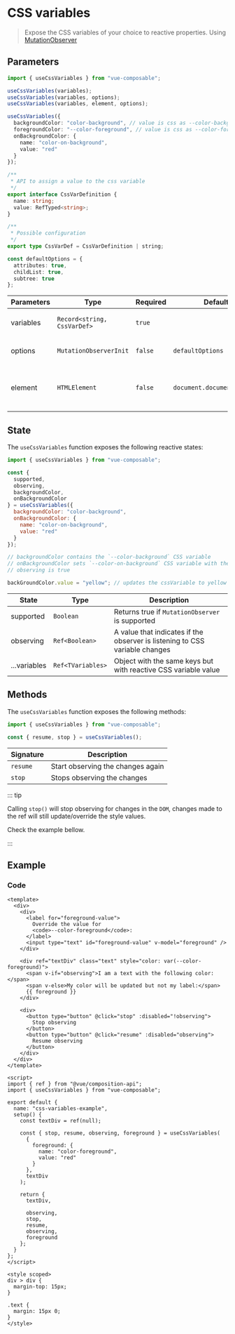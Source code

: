 # CSS variables

> Expose the CSS variables of your choice to reactive properties. Using [MutationObserver](https://developer.mozilla.org/en-US/docs/Web/API/MutationObserver)

## Parameters

```ts
import { useCssVariables } from "vue-composable";

useCssVariables(variables);
useCssVariables(variables, options);
useCssVariables(variables, element, options);

useCssVariables({
  backgroundColor: "color-background", // value is css as --color-background
  foregroundColor: "--color-foreground", // value is css as --color-foreground
  onBackgroundColor: {
    name: "color-on-background",
    value: "red"
  }
});

/**
 * API to assign a value to the css variable
 */
export interface CssVarDefinition {
  name: string;
  value: RefTyped<string>;
}

/**
 * Possible configuration
 */
export type CssVarDef = CssVarDefinition | string;

const defaultOptions = {
  attributes: true,
  childList: true,
  subtree: true
};
```

| Parameters | Type                        | Required | Default                    | Description                                                                                                                                |
| ---------- | --------------------------- | -------- | -------------------------- | ------------------------------------------------------------------------------------------------------------------------------------------ |
| variables  | `Record<string, CssVarDef>` | `true`   |                            | dictionary with the cssVariable name you wish to track/change                                                                              |
| options    | `MutationObserverInit`      | `false`  | `defaultOptions`           | Options passed to `MutationObserver.observe` [MutationObserverInit](https://developer.mozilla.org/en-US/docs/Web/API/MutationObserverInit) |
| element    | `HTMLElement`               | `false`  | `document.documentElement` | element to keep track of CssVariables, it will default to document.documentElement if is in a client browser                               |

## State

The `useCssVariables` function exposes the following reactive states:

```js
import { useCssVariables } from "vue-composable";

const {
  supported,
  observing,
  backgroundColor,
  onBackgroundColor
} = useCssVariables({
  backgroundColor: "color-background",
  onBackgroundColor: {
    name: "color-on-background",
    value: "red"
  }
});

// backgroundColor contains the `--color-background` CSS variable
// onBackgroundColor sets `--color-on-background` CSS variable with the value 'red'
// observing is true

backGroundColor.value = "yellow"; // updates the cssVariable to yellow
```

| State        | Type              | Description                                                                 |
| ------------ | ----------------- | --------------------------------------------------------------------------- |
| supported    | `Boolean`         | Returns true if `MutationObserver` is supported                             |
| observing    | `Ref<Boolean>`    | A value that indicates if the observer is listening to CSS variable changes |
| ...variables | `Ref<TVariables>` | Object with the same keys but with reactive CSS variable value              |

## Methods

The `useCssVariables` function exposes the following methods:

```js
import { useCssVariables } from "vue-composable";

const { resume, stop } = useCssVariables();
```

| Signature | Description                       |
| --------- | --------------------------------- |
| `resume`  | Start observing the changes again |
| `stop`    | Stops observing the changes       |

::: tip

Calling `stop()` will stop observing for changes in the `DOM`, changes made to the ref will still update/override the style values.

Check the example bellow.

:::

## Example

<css-variables-example/>

### Code

```vue
<template>
  <div>
    <div>
      <label for="foreground-value">
        Override the value for
        <code>--color-foreground</code>:
      </label>
      <input type="text" id="foreground-value" v-model="foreground" />
    </div>

    <div ref="textDiv" class="text" style="color: var(--color-foreground)">
      <span v-if="observing">I am a text with the following color:</span>
      <span v-else>My color will be updated but not my label:</span>
      {{ foreground }}
    </div>

    <div>
      <button type="button" @click="stop" :disabled="!observing">
        Stop observing
      </button>
      <button type="button" @click="resume" :disabled="observing">
        Resume observing
      </button>
    </div>
  </div>
</template>

<script>
import { ref } from "@vue/composition-api";
import { useCssVariables } from "vue-composable";

export default {
  name: "css-variables-example",
  setup() {
    const textDiv = ref(null);

    const { stop, resume, observing, foreground } = useCssVariables(
      {
        foreground: {
          name: "color-foreground",
          value: "red"
        }
      },
      textDiv
    );

    return {
      textDiv,

      observing,
      stop,
      resume,
      observing,
      foreground
    };
  }
};
</script>

<style scoped>
div > div {
  margin-top: 15px;
}

.text {
  margin: 15px 0;
}
</style>
```
